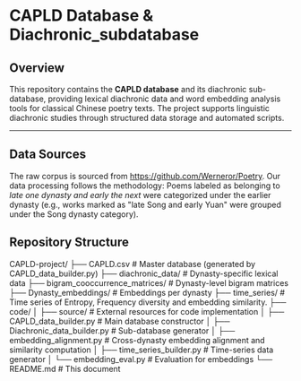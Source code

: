 # CAPLD Database & Diachronic_subdatabase

## Overview
This repository contains the **CAPLD database** and its diachronic sub-database, providing lexical diachronic data and word embedding analysis tools for classical Chinese poetry texts. The project supports linguistic diachronic studies through structured data storage and automated scripts.

---
## Data Sources
The raw corpus is sourced from https://github.com/Werneror/Poetry. Our data processing follows the methodology:
 Poems labeled as belonging to *late one dynasty and early the next* were categorized under the earlier dynasty (e.g., works marked as "late Song and early Yuan" were grouped under the Song dynasty category).

## Repository Structure

CAPLD-project/
├── CAPLD.csv                  		# Master database (generated by CAPLD_data_builder.py)
├── diachronic_data/           		# Dynasty-specific lexical data
├── bigram_cooccurrence_matrices/  	# Dynasty-level bigram matrices
├── Dynasty_embeddings/        		# Embeddings per dynasty
├── time_series/               		# Time series of Entropy, Frequency diversity and embedding similarity.
├── code/
│   ├── source/                		# External resources for code implementation
│   ├── CAPLD_data_builder.py  		# Main database constructor
│   ├── Diachronic_data_builder.py 	# Sub-database generator
│   ├── embedding_alignment.py 		# Cross-dynasty embedding alignment and similarity computation
│   ├── time_series_builder.py 		# Time-series data generator
│   └── embedding_eval.py      		# Evaluation for embeddings
└── README.md                  		# This document